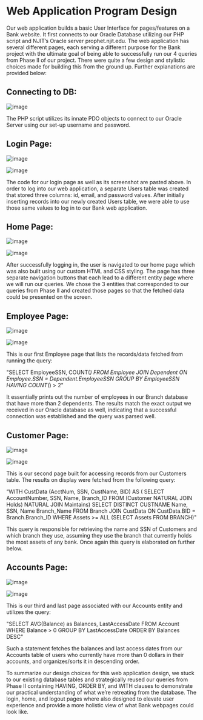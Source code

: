 # Web Application Program Design
Our web application builds a basic User Interface for pages/features on a Bank website. It first connects to our Oracle Database utilizing our PHP script and NJIT’s Oracle server prophet.njit.edu. The web application has several different pages, each serving a different purpose for the Bank project with the ultimate goal of being able to successfully run our 4 queries from Phase II of our project. There were quite a few design and stylistic choices made for building this from the ground up. Further explanations are provided below:

## Connecting to DB:
![image](https://github.com/user-attachments/assets/67b3ec1b-7453-4240-91d3-143c4ed9daff)

The PHP script utilizes its innate PDO objects to connect to our Oracle Server using our set-up username and password.

## Login Page:
![image](https://github.com/user-attachments/assets/8931071d-999f-4571-b099-729100d21482)

![image](https://github.com/user-attachments/assets/ff38e083-1613-4795-a8bf-8d855228f390)

The code for our login page as well as its screenshot are pasted above. In order to log into our web application, a separate Users table was created that stored three columns: id, email, and password values. After initially inserting records into our newly created Users table, we were able to use those same values to log in to our Bank web application.

## Home Page:
![image](https://github.com/user-attachments/assets/4d58879a-a11a-4419-83fe-ec5bf1a1f0d0)

![image](https://github.com/user-attachments/assets/1b258967-6b31-462a-aca5-bfee449c27e2)

After successfully logging in, the user is navigated to our home page which was also built using our custom HTML and CSS styling. The page has three separate navigation buttons that each lead to a different entity page where we will run our queries. We chose the 3 entities that corresponded to our queries from Phase II and created those pages so that the fetched data could be presented on the screen.

## Employee Page:
![image](https://github.com/user-attachments/assets/2d54c6fe-59ec-4510-b2b1-80241388717c)

![image](https://github.com/user-attachments/assets/816ada8d-a7d8-4310-b65c-0a3073018d60)

This is our first Employee page that lists the records/data fetched from running the query: 

"SELECT EmployeeSSN, COUNT(*)
FROM Employee JOIN Dependent ON Employee.SSN = Dependent.EmployeeSSN
GROUP BY EmployeeSSN
HAVING COUNT(*) > 2"

It essentially prints out the number of employees in our Branch database that have more than 2 dependents. The results match the exact output we received in our Oracle database as well, indicating that a successful connection was established and the query was parsed well.

## Customer Page:
![image](https://github.com/user-attachments/assets/fb38e628-9586-45a8-8a6f-f66604b86e30)

![image](https://github.com/user-attachments/assets/b99bb35f-f60d-4ff7-9e9f-962501fc45ab)

This is our second page built for accessing records from our Customers table. The results on display were fetched from the following query: 

“WITH CustData (AcctNum, SSN, CustName, BID) AS (
    SELECT AccountNumber, SSN, Name, Branch_ID
    FROM (Customer NATURAL JOIN Holds) NATURAL JOIN Maintains)
    SELECT DISTINCT CUSTNAME Name, SSN, Name Branch_Name
    FROM Branch JOIN CustData ON CustData.BID = Branch.Branch_ID
    WHERE Assets >= ALL
    (SELECT Assets FROM BRANCH)"

This query is responsible for retrieving the name and SSN of Customers and which branch they use, assuming they use the branch that currently holds the most assets of any bank. Once again this query is elaborated on further below.

## Accounts Page:
![image](https://github.com/user-attachments/assets/14491baf-303c-401d-96b6-86678ceca326)

![image](https://github.com/user-attachments/assets/2f8aca9a-23f8-4574-a615-fc23b80a2dd6)

This is our third and last page associated with our Accounts entity and utilizes the query:

"SELECT AVG(Balance) as Balances, LastAccessDate
FROM Account
WHERE Balance > 0
GROUP BY LastAccessDate
ORDER BY Balances DESC"

Such a statement fetches the balances and last access dates from our Accounts table of users who currently have more than 0 dollars in their accounts, and organizes/sorts it in descending order. 

To summarize our design choices for this web application design, we stuck to our existing database tables and strategically reused our queries from Phase II containing HAVING, ORDER BY, and WITH clauses to demonstrate our practical understanding of what we’re retreating from the database. The login, home, and logout pages where also designed to elevate user experience and provide a more holistic view of what Bank webpages could look like.
